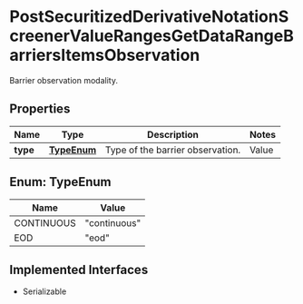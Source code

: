 

# PostSecuritizedDerivativeNotationScreenerValueRangesGetDataRangeBarriersItemsObservation

Barrier observation modality.

## Properties

Name | Type | Description | Notes
------------ | ------------- | ------------- | -------------
**type** | [**TypeEnum**](#TypeEnum) | Type of the barrier observation. | Value | Description | | --- | --- | | continuous | The barrier is observed on a continuous basis (intraday prices are relevant). | | eod | The barrier is observed only at the end of the final auction for the underlying on the relevant exchange (intraday prices are of no relevance). |   |  [optional]



## Enum: TypeEnum

Name | Value
---- | -----
CONTINUOUS | &quot;continuous&quot;
EOD | &quot;eod&quot;


## Implemented Interfaces

* Serializable


